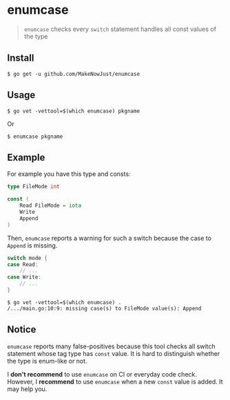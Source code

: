 # enumcase

> `enumcase` checks every `switch` statement handles all const values of the type

## Install

```console
$ go get -u github.com/MakeNowJust/enumcase
```

## Usage

```console
$ go vet -vettool=$(which enumcase) pkgname
```

Or

```console
$ enumcase pkgname
```

## Example

For example you have this type and consts:

```go
type FileMode int

const (
    Read FileMode = iota
    Write
    Append
)
```

Then, `enumcase` reports a warning for such a switch because the case to `Append` is missing.

```go
switch mode {
case Read:
    // ...
case Write:
    // ...
}
```

```console
$ go vet -vettool=$(which enumcase) .
/.../main.go:10:9: missing case(s) to FileMode value(s): Append
```

## Notice

`enumcase` reports many false-positives because this tool checks all switch statement whose tag type has `const` value.
It is hard to distinguish whether the type is enum-like or not.

I **don't recommend** to use `enumcase` on CI or everyday code check.
However, I **recommend** to use `enumcase` when a new `const` value is added.
It may help you.
